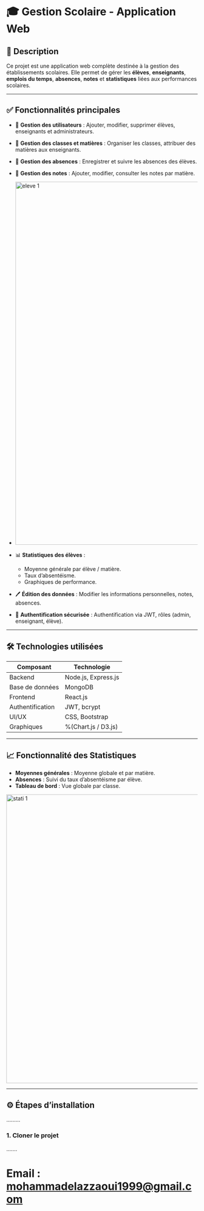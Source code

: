 # 🎓 Gestion Scolaire - Application Web

## 📌 Description

Ce projet est une application web complète destinée à la gestion des établissements scolaires. Elle permet de gérer les **élèves**, **enseignants**, **emplois du temps**, **absences**, **notes** et **statistiques** liées aux performances scolaires.

---

## ✅ Fonctionnalités principales

- 👥 **Gestion des utilisateurs** : Ajouter, modifier, supprimer élèves, enseignants et administrateurs.
- 🏫 **Gestion des classes et matières** : Organiser les classes, attribuer des matières aux enseignants.
- 📅 **Gestion des absences** : Enregistrer et suivre les absences des élèves.
- 📝 **Gestion des notes** : Ajouter, modifier, consulter les notes par matière.
- <img width="954" alt="eleve 1" src="https://github.com/user-attachments/assets/13b55dcd-ad60-48c3-b648-484771967033" />

- 📊 **Statistiques des élèves** :
  - Moyenne générale par élève / matière.
  - Taux d’absentéisme.
  - Graphiques de performance.
- 🖊️ **Édition des données** : Modifier les informations personnelles, notes, absences.
- 🔐 **Authentification sécurisée** : Authentification via JWT, rôles (admin, enseignant, élève).

---

## 🛠️ Technologies utilisées

| Composant        | Technologie         |
|------------------|---------------------|
| Backend          | Node.js, Express.js |
| Base de données  | MongoDB             |
| Frontend         | React.js            |
| Authentification | JWT, bcrypt         |
| UI/UX            | CSS, Bootstrap      |
| Graphiques       |%(Chart.js / D3.js)  |

---

## 📈 Fonctionnalité des Statistiques

- **Moyennes générales** : Moyenne globale et par matière.
- **Absences** : Suivi du taux d’absentéisme par élève. 
- **Tableau de bord** : Vue globale par classe.
<img width="759" alt="stati 1" src="https://github.com/user-attachments/assets/8bd9b8d1-dc96-4fa0-b69b-55b082b84e2e" />

---

## ⚙️ Étapes d’installation
.........
### 1. Cloner le projet
....... 
# Email : mohammadelazzaoui1999@gmail.com
